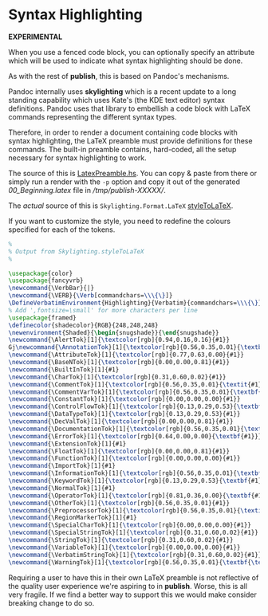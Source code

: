 Syntax Highlighting
===================

**EXPERIMENTAL**

When you use a fenced code block, you can optionally specify an attribute
which will be used to indicate what syntax highlighting should be done.

As with the rest of **publish**, this is based on Pandoc's mechanisms. 

Pandoc internally uses **skylighting** which is a recent update to a long
standing capability which uses Kate's (the KDE text editor) syntax
definitions. Pandoc uses that library to embellish a code block with LaTeX
commands representing the different syntax types.

Therefore, in order to render a document containing code blocks with syntax
highlighting, the LaTeX preamble must provide definitions for these
commands. The built-in preamble contains, hard-coded, all the setup
necessary for syntax highlighting to work.

The source of this is
[LatexPreamble.hs](https://github.com/oprdyn/publish/blob/master/src/LatexPreamble.hs#L97).
You can copy & paste from there or simply run a render with the `-p` option
and copy it out of the generated *00_Beginning.latex* file in _/tmp/publish-XXXXX/_.

The _actual_ source of this is `Skylighting.Format.LaTeX`
[styleToLaTeX](http://hackage.haskell.org/package/skylighting-core/docs/Skylighting-Format-LaTeX.html#v:styleToLaTeX).

If you want to customize the style, you need to redefine the
colours specified for each of the tokens.


```latex
%
% Output from Skylighting.styleToLaTeX
%

\usepackage{color}
\usepackage{fancyvrb}
\newcommand{\VerbBar}{|}
\newcommand{\VERB}{\Verb[commandchars=\\\{\}]}
\DefineVerbatimEnvironment{Highlighting}{Verbatim}{commandchars=\\\{\}}
% Add ',fontsize=\small' for more characters per line
\usepackage{framed}
\definecolor{shadecolor}{RGB}{248,248,248}
\newenvironment{Shaded}{\begin{snugshade}}{\end{snugshade}}
\newcommand{\AlertTok}[1]{\textcolor[rgb]{0.94,0.16,0.16}{#1}}
Gj\newcommand{\AnnotationTok}[1]{\textcolor[rgb]{0.56,0.35,0.01}{\textbf{\textit{#1}}}}
\newcommand{\AttributeTok}[1]{\textcolor[rgb]{0.77,0.63,0.00}{#1}}
\newcommand{\BaseNTok}[1]{\textcolor[rgb]{0.00,0.00,0.81}{#1}}
\newcommand{\BuiltInTok}[1]{#1}
\newcommand{\CharTok}[1]{\textcolor[rgb]{0.31,0.60,0.02}{#1}}
\newcommand{\CommentTok}[1]{\textcolor[rgb]{0.56,0.35,0.01}{\textit{#1}}}
\newcommand{\CommentVarTok}[1]{\textcolor[rgb]{0.56,0.35,0.01}{\textbf{\textit{#1}}}}
\newcommand{\ConstantTok}[1]{\textcolor[rgb]{0.00,0.00,0.00}{#1}}
\newcommand{\ControlFlowTok}[1]{\textcolor[rgb]{0.13,0.29,0.53}{\textbf{#1}}}
\newcommand{\DataTypeTok}[1]{\textcolor[rgb]{0.13,0.29,0.53}{#1}}
\newcommand{\DecValTok}[1]{\textcolor[rgb]{0.00,0.00,0.81}{#1}}
\newcommand{\DocumentationTok}[1]{\textcolor[rgb]{0.56,0.35,0.01}{\textbf{\textit{#1}}}}
\newcommand{\ErrorTok}[1]{\textcolor[rgb]{0.64,0.00,0.00}{\textbf{#1}}}
\newcommand{\ExtensionTok}[1]{#1}
\newcommand{\FloatTok}[1]{\textcolor[rgb]{0.00,0.00,0.81}{#1}}
\newcommand{\FunctionTok}[1]{\textcolor[rgb]{0.00,0.00,0.00}{#1}}
\newcommand{\ImportTok}[1]{#1}
\newcommand{\InformationTok}[1]{\textcolor[rgb]{0.56,0.35,0.01}{\textbf{\textit{#1}}}}
\newcommand{\KeywordTok}[1]{\textcolor[rgb]{0.13,0.29,0.53}{\textbf{#1}}}
\newcommand{\NormalTok}[1]{#1}
\newcommand{\OperatorTok}[1]{\textcolor[rgb]{0.81,0.36,0.00}{\textbf{#1}}}
\newcommand{\OtherTok}[1]{\textcolor[rgb]{0.56,0.35,0.01}{#1}}
\newcommand{\PreprocessorTok}[1]{\textcolor[rgb]{0.56,0.35,0.01}{\textit{#1}}}
\newcommand{\RegionMarkerTok}[1]{#1}
\newcommand{\SpecialCharTok}[1]{\textcolor[rgb]{0.00,0.00,0.00}{#1}}
\newcommand{\SpecialStringTok}[1]{\textcolor[rgb]{0.31,0.60,0.02}{#1}}
\newcommand{\StringTok}[1]{\textcolor[rgb]{0.31,0.60,0.02}{#1}}
\newcommand{\VariableTok}[1]{\textcolor[rgb]{0.00,0.00,0.00}{#1}}
\newcommand{\VerbatimStringTok}[1]{\textcolor[rgb]{0.31,0.60,0.02}{#1}}
\newcommand{\WarningTok}[1]{\textcolor[rgb]{0.56,0.35,0.01}{\textbf{\textit{#1}}}}
```

Requiring a user to have this in their own LaTeX preamble
is not reflective of the quality user experience we're aspiring to in
**publish**. Worse, this is all very fragile. If we find a better way to
support this we would make consider breaking change to do so.

